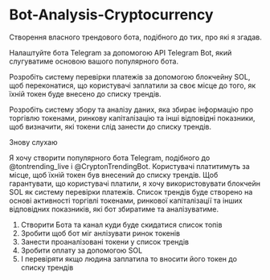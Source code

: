 # Bot-Analysis-Cryptocurrency

Створення власного трендового бота, подібного до тих, про які я згадав.

Налаштуйте бота Telegram за допомогою API Telegram Bot, який слугуватиме основою вашого популярного бота.

Розробіть систему перевірки платежів за допомогою блокчейну SOL, щоб переконатися, що користувачі заплатили за своє місце до того, як їхній токен буде внесено до списку трендів.

Розробіть систему збору та аналізу даних, яка збирає інформацію про торгівлю токенами, ринкову капіталізацію та інші відповідні показники, щоб визначити, які токени слід занести до списку трендів.

Знову слухаю

Я хочу створити популярного бота Telegram, подібного до @tontrending_live і @CryptonTrendingBot.
Користувачі платитимуть за місце, щоб їхній токен був внесений до списку трендів.
Щоб гарантувати, що користувачі платили, я хочу використовувати блокчейн SOL як систему перевірки платежів.
Список трендів буде створено на основі активності торгівлі токенами, ринкової капіталізації та інших відповідних показників, які бот збиратиме та аналізуватиме.



1. Створити Бота та канал куди буде скидатися список топів
2. Зробити щоб бот міг анлізувати ринок токенів
3. Занести проаналізовані токени у список трендів
4. Зробити оплату за допомогою SOL 
5. І перевіряти якщо людина заплатила то вносити його токен до списку трендів